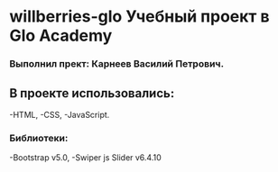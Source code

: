 # willberries-glo Учебный проект в Glo Academy
### Выполнил прект: Карнеев Василий Петрович.
## В проекте использовались:
-HTML,
-CSS,
-JavaScript.
### Библиотеки:
-Bootstrap v5.0,
-Swiper js Slider v6.4.10
